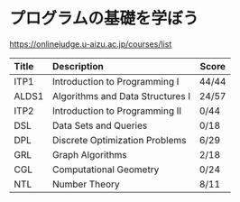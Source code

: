 # プログラムの基礎を学ぼう

<https://onlinejudge.u-aizu.ac.jp/courses/list>

| Title | Description                      | Score   |
| :---- | :------------------------------- | -------- |
| ITP1  | Introduction to Programming I    | 44/44 |
| ALDS1 | Algorithms and Data Structures I | 24/57 |
| ITP2  | Introduction to Programming II   | 0/44 |
| DSL   | Data Sets and Queries            | 0/18 |
| DPL   | Discrete Optimization Problems   | 6/29 |
| GRL   | Graph Algorithms                 | 2/18 |
| CGL   | Computational Geometry           | 0/24 |
| NTL   | Number Theory                    | 8/11 |
